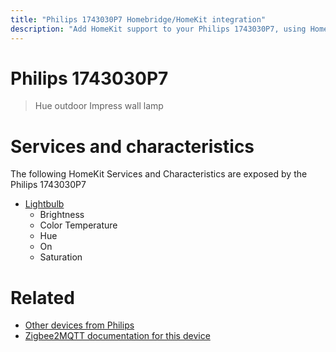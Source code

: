 ```yaml
---
title: "Philips 1743030P7 Homebridge/HomeKit integration"
description: "Add HomeKit support to your Philips 1743030P7, using Homebridge, Zigbee2MQTT and homebridge-z2m."
---
```

<!---
This file has been GENERATED using src/docgen/docgen.ts
DO NOT EDIT THIS FILE MANUALLY!
-->
# Philips 1743030P7
> Hue outdoor Impress wall lamp


# Services and characteristics
The following HomeKit Services and Characteristics are exposed by
the Philips 1743030P7

* [Lightbulb](../../light.md)
  * Brightness
  * Color Temperature
  * Hue
  * On
  * Saturation


# Related
* [Other devices from Philips](../index.md#philips)
* [Zigbee2MQTT documentation for this device](https://www.zigbee2mqtt.io/devices/1743030P7.html)